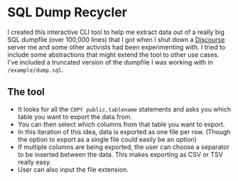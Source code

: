 # SQL Dump Recycler

I created this interactive CLI tool to help me extract data out of a really big SQL dumpfile (over 100,000 lines) that I got when I shut down a [Discourse](https://www.discourse.org) server me and some other activists had been experimenting with. I tried to include some abstractions that might extend the tool to other use cases. I've included a truncated version of the dumpfile I was working with in `/example/dump.sql`.

## The tool

- It looks for all the `COPY public.tablename` statements and asks you which table you want to export the data from.
- You can then select which columns from that table you want to export.
- In this iteration of this idea, data is exported as one file per row. (Though the option to export as a single file could easily be an option)
- If multiple columns are being exported, the user can choose a separator to be inserted between the data. This makes exporting as CSV or TSV really easy.
- User can also input the file extension.
